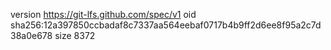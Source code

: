 version https://git-lfs.github.com/spec/v1
oid sha256:12a397850ccbadaf8c7337aa564eebaf0717b4b9ff2d6ee8f95a2c7d38a0e678
size 8372
